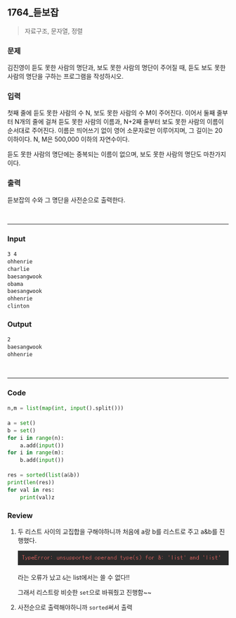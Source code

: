 ## 1764_듣보잡

> 자료구조, 문자열, 정렬

### 문제

김진영이 듣도 못한 사람의 명단과, 보도 못한 사람의 명단이 주어질 때, 듣도 보도 못한 사람의 명단을 구하는 프로그램을 작성하시오.



### 입력

첫째 줄에 듣도 못한 사람의 수 N, 보도 못한 사람의 수 M이 주어진다. 
이어서 둘째 줄부터 N개의 줄에 걸쳐 듣도 못한 사람의 이름과, N+2째 줄부터 보도 못한 사람의 이름이 순서대로 주어진다. 
이름은 띄어쓰기 없이 영어 소문자로만 이루어지며, 그 길이는 20 이하이다. N, M은 500,000 이하의 자연수이다.

듣도 못한 사람의 명단에는 중복되는 이름이 없으며, 보도 못한 사람의 명단도 마찬가지이다.



### 출력

듣보잡의 수와 그 명단을 사전순으로 출력한다.

<br>

---

### Input

```txt
3 4
ohhenrie
charlie
baesangwook
obama
baesangwook
ohhenrie
clinton
```

### Output

```txt
2
baesangwook
ohhenrie
```

<br>

---

### Code

```python
n,m = list(map(int, input().split()))

a = set()
b = set()
for i in range(n):
    a.add(input())
for i in range(m):
    b.add(input())

res = sorted(list(a&b))
print(len(res))
for val in res:
    print(val)z
```



### Review

1. 두 리스트 사이의 교집합을 구해야하니까 처음에 a랑 b를 리스트로 주고 a&b를 진행했다.

    ![image-20210407200806259](BOJ_1764_듣보잡_bomin.assets/image-20210407200806259.png)

   라는 오류가 났고 `&`는 list에서는 쓸 수 없다!!

   그래서 리스트랑 비슷한 `set`으로 바꿔줬고 진행함~~

2. 사전순으로 출력해야하니까 `sorted`써서 출력